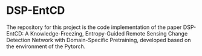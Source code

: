 # DSP-EntCD
The repository for this project is the code implementation of the paper DSP-EntCD: A Knowledge-Freezing, Entropy-Guided Remote Sensing Change Detection Network with Domain-Specific Pretraining, developed based on the environment of the Pytorch.
